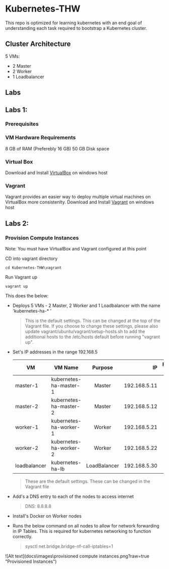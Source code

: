 # Kubernetes-THW
This repo is optimized for learning kubernetes with an end goal of understanding each task required to bootstrap a Kubernetes cluster.


## Cluster Architecture

5 VMs:

* 2 Master 
* 2 Worker
* 1 Loadbalancer


## Labs

## Labs 1:
### Prerequisites
### VM Hardware Requirements

8 GB of RAM (Preferebly 16 GB)
50 GB Disk space
### Virtual Box
Download and Install [VirtualBox](https://www.virtualbox.org/wiki/Downloads) on windows host
### Vagrant
Vagrant provides an easier way to deploy multiple virtual machines on VirtualBox more consistenlty.
Download and Install [Vagrant](https://www.vagrantup.com/) on windows host

## Labs 2:
### Provision Compute Instances

Note: You must have VirtualBox and Vagrant configured at this point

CD into vagrant directory

`cd Kubernetes-THW\vagrant`

Run Vagrant up

`vagrant up`

This does the below:

- Deploys 5 VMs - 2 Master, 2 Worker and 1 Loadbalancer with the name 'kubernetes-ha-* '
    > This is the default settings. This can be changed at the top of the Vagrant file.
    > If you choose to change these settings, please also update vagrant/ubuntu/vagrant/setup-hosts.sh
    > to add the additional hosts to the /etc/hosts default before running "vagrant up".

- Set's IP addresses in the range 192.168.5

    | VM            |  VM Name               | Purpose       | IP           | Forwarded Port   |
    | ------------  | ---------------------- |:-------------:| ------------:| ----------------:|
    | master-1      | kubernetes-ha-master-1 | Master        | 192.168.5.11 |     2711         |
    | master-2      | kubernetes-ha-master-2 | Master        | 192.168.5.12 |     2712         |
    | worker-1      | kubernetes-ha-worker-1 | Worker        | 192.168.5.21 |     2721         |
    | worker-2      | kubernetes-ha-worker-2 | Worker        | 192.168.5.22 |     2722         |
    | loadbalancer  | kubernetes-ha-lb       | LoadBalancer  | 192.168.5.30 |     2730         |

    > These are the default settings. These can be changed in the Vagrant file

- Add's a DNS entry to each of the nodes to access internet
    > DNS: 8.8.8.8

- Install's Docker on Worker nodes
- Runs the below command on all nodes to allow for network forwarding in IP Tables.
  This is required for kubernetes networking to function correctly.
    > sysctl net.bridge.bridge-nf-call-iptables=1


![Alt text](docs\images\provisioned compute instances.png?raw=true "Provisioned Instances")
